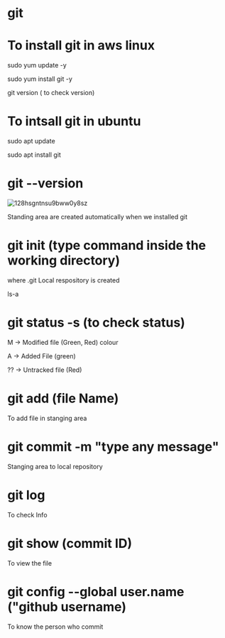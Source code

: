 # git

# To install git in aws linux

sudo yum update -y

sudo yum install git -y

git version ( to check version)



# To intsall git in ubuntu

sudo apt update

sudo apt install git

# git --version


![128hsgntnsu9bww0y8sz](https://user-images.githubusercontent.com/108890603/204459895-847198e2-44f9-490e-9f8d-69fed4b39835.jpeg)


Standing area are created automatically when we installed git


# git init (type command inside the working directory) 

where .git Local respository is created

ls-a

# git status -s (to check status)

M  ->  Modified file  (Green, Red) colour

A  ->  Added File     (green)

?? ->  Untracked file (Red)

# git add (file Name)
  
 To add file in stanging area
 
 # git commit -m "type any message"
 
 Stanging area to local repository
 
 # git log 
 
 To check Info
 
 # git show (commit ID) 
 
 To view the file
 
 # git config --global user.name ("github username)
 
 To know the person who commit


